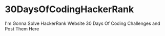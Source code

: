 # 30DaysOfCodingHackerRank
I'm Gonna Solve HackerRank Website 30 Days Of Coding Challenges and Post Them Here
